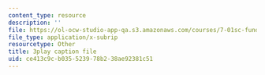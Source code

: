 ```yaml
---
content_type: resource
description: ''
file: https://ol-ocw-studio-app-qa.s3.amazonaws.com/courses/7-01sc-fundamentals-of-biology-fall-2011/ce413c9cb035523978b238ae92381c51_htYyCEdc8B4.srt
file_type: application/x-subrip
resourcetype: Other
title: 3play caption file
uid: ce413c9c-b035-5239-78b2-38ae92381c51
---
```

